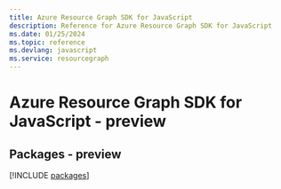 ```yaml
---
title: Azure Resource Graph SDK for JavaScript
description: Reference for Azure Resource Graph SDK for JavaScript
ms.date: 01/25/2024
ms.topic: reference
ms.devlang: javascript
ms.service: resourcegraph
---
```

# Azure Resource Graph SDK for JavaScript - preview
## Packages - preview
[!INCLUDE [packages](resource-graph-index.md)]